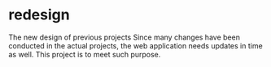 # redesign
The new design of previous projects
Since many changes have been conducted in the actual projects, the web application needs updates in time as well.
This project is to meet such purpose.
